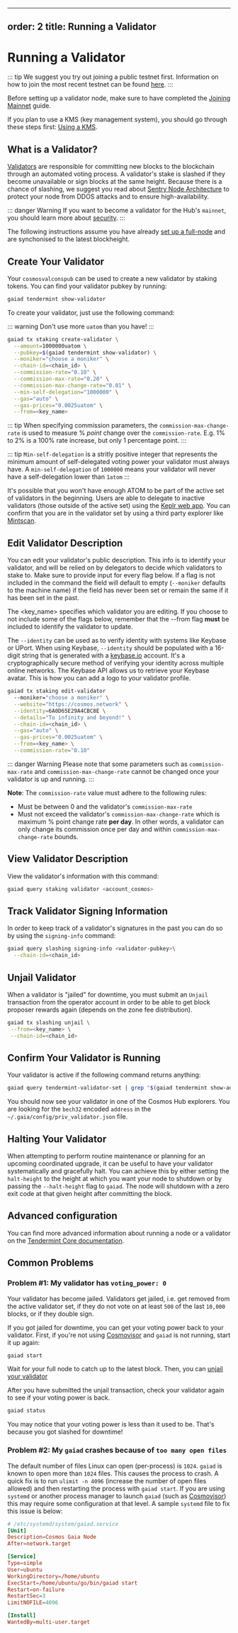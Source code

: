 ***

order: 2
title: Running a Validator
--------------------------

# Running a Validator

::: tip We suggest you try out joining a public testnet first. Information on
how to join the most recent testnet can be found
[here](../hub-tutorials/join-testnet.md). :::

Before setting up a validator node, make sure to have completed the
[Joining Mainnet](../hub-tutorials/join-mainnet.md) guide.

If you plan to use a KMS (key management system), you should go through these
steps first: [Using a KMS](kms/kms.md).

## What is a Validator?

[Validators](./overview.md) are responsible for committing new blocks to the
blockchain through an automated voting process. A validator's stake is slashed
if they become unavailable or sign blocks at the same height. Because there is a
chance of slashing, we suggest you read about
[Sentry Node Architecture](./validator-faq.md#how-can-validators-protect-themselves-from-denial-of-service-attacks)
to protect your node from DDOS attacks and to ensure high-availability.

::: danger Warning If you want to become a validator for the Hub's `mainnet`,
you should learn more about [security](./security.md). :::

The following instructions assume you have already
[set up a full-node](../hub-tutorials/join-mainnet.md) and are synchonised to
the latest blockheight.

## Create Your Validator

Your `cosmosvalconspub` can be used to create a new validator by staking tokens.
You can find your validator pubkey by running:

```bash
gaiad tendermint show-validator
```

To create your validator, just use the following command:

::: warning Don't use more `uatom` than you have! :::

```bash
gaiad tx staking create-validator \
  --amount=1000000uatom \
  --pubkey=$(gaiad tendermint show-validator) \
  --moniker="choose a moniker" \
  --chain-id=<chain_id> \
  --commission-rate="0.10" \
  --commission-max-rate="0.20" \
  --commission-max-change-rate="0.01" \
  --min-self-delegation="1000000" \
  --gas="auto" \
  --gas-prices="0.0025uatom" \
  --from=<key_name>
```

::: tip When specifying commission parameters, the `commission-max-change-rate`
is used to measure % *point* change over the `commission-rate`. E.g. 1% to 2% is
a 100% rate increase, but only 1 percentage point. :::

::: tip `Min-self-delegation` is a stritly positive integer that represents the
minimum amount of self-delegated voting power your validator must always have. A
`min-self-delegation` of `1000000` means your validator will never have a
self-delegation lower than `1atom` :::

It's possible that you won't have enough ATOM to be part of the active set of
validators in the beginning. Users are able to delegate to inactive validators
(those outside of the active set) using the
[Keplr web app](https://wallet.keplr.app/#/cosmoshub/stake?tab=inactive-validators).
You can confirm that you are in the validator set by using a third party
explorer like [Mintscan](https://www.mintscan.io/cosmos/validators).

## Edit Validator Description

You can edit your validator's public description. This info is to identify your
validator, and will be relied on by delegators to decide which validators to
stake to. Make sure to provide input for every flag below. If a flag is not
included in the command the field will default to empty (`--moniker` defaults to
the machine name) if the field has never been set or remain the same if it has
been set in the past.

The \<key\_name> specifies which validator you are editing. If you choose to not
include some of the flags below, remember that the --from flag **must** be
included to identify the validator to update.

The `--identity` can be used as to verify identity with systems like Keybase or
UPort. When using Keybase, `--identity` should be populated with a 16-digit
string that is generated with a [keybase.io](https://keybase.io) account. It's a
cryptographically secure method of verifying your identity across multiple
online networks. The Keybase API allows us to retrieve your Keybase avatar. This
is how you can add a logo to your validator profile.

```bash
gaiad tx staking edit-validator
  --moniker="choose a moniker" \
  --website="https://cosmos.network" \
  --identity=6A0D65E29A4CBC8E \
  --details="To infinity and beyond!" \
  --chain-id=<chain_id> \
  --gas="auto" \
  --gas-prices="0.0025uatom" \
  --from=<key_name> \
  --commission-rate="0.10"
```

::: danger Warning Please note that some parameters such as
`commission-max-rate` and `commission-max-change-rate` cannot be changed once
your validator is up and running. :::

**Note**: The `commission-rate` value must adhere to the following rules:

*   Must be between 0 and the validator's `commission-max-rate`
*   Must not exceed the validator's `commission-max-change-rate` which is maximum
    % point change rate **per day**. In other words, a validator can only change
    its commission once per day and within `commission-max-change-rate` bounds.

## View Validator Description

View the validator's information with this command:

```bash
gaiad query staking validator <account_cosmos>
```

## Track Validator Signing Information

In order to keep track of a validator's signatures in the past you can do so by
using the `signing-info` command:

```bash
gaiad query slashing signing-info <validator-pubkey>\
  --chain-id=<chain_id>
```

## Unjail Validator

When a validator is "jailed" for downtime, you must submit an `Unjail`
transaction from the operator account in order to be able to get block proposer
rewards again (depends on the zone fee distribution).

```bash
gaiad tx slashing unjail \
 --from=<key_name> \
 --chain-id=<chain_id>
```

## Confirm Your Validator is Running

Your validator is active if the following command returns anything:

```bash
gaiad query tendermint-validator-set | grep "$(gaiad tendermint show-address)"
```

You should now see your validator in one of the Cosmos Hub explorers. You are
looking for the `bech32` encoded `address` in the
`~/.gaia/config/priv_validator.json` file.

## Halting Your Validator

When attempting to perform routine maintenance or planning for an upcoming
coordinated upgrade, it can be useful to have your validator systematically and
gracefully halt. You can achieve this by either setting the `halt-height` to the
height at which you want your node to shutdown or by passing the `--halt-height`
flag to `gaiad`. The node will shutdown with a zero exit code at that given
height after committing the block.

## Advanced configuration

You can find more advanced information about running a node or a validator on
the
[Tendermint Core documentation](https://docs.tendermint.com/v0.34/tendermint-core/validators.html).

## Common Problems

### Problem #1: My validator has `voting_power: 0`

Your validator has become jailed. Validators get jailed, i.e. get removed from
the active validator set, if they do not vote on at least `500` of the last
`10,000` blocks, or if they double sign.

If you got jailed for downtime, you can get your voting power back to your
validator. First, if you're not using
[Cosmovisor](https://docs.cosmos.network/v0.45/run-node/cosmovisor.html) and
`gaiad` is not running, start it up again:

```bash
gaiad start
```

Wait for your full node to catch up to the latest block. Then, you can
[unjail your validator](#unjail-validator)

After you have submitted the unjail transaction, check your validator again to
see if your voting power is back.

```bash
gaiad status
```

You may notice that your voting power is less than it used to be. That's because
you got slashed for downtime!

### Problem #2: My `gaiad` crashes because of `too many open files`

The default number of files Linux can open (per-process) is `1024`. `gaiad` is
known to open more than `1024` files. This causes the process to crash. A quick
fix is to run `ulimit -n 4096` (increase the number of open files allowed) and
then restarting the process with `gaiad start`. If you are using `systemd` or
another process manager to launch `gaiad` (such as
[Cosmovisor](https://docs.cosmos.network/v0.45/run-node/cosmovisor.html)) this
may require some configuration at that level. A sample `systemd` file to fix
this issue is below:

```toml
# /etc/systemd/system/gaiad.service
[Unit]
Description=Cosmos Gaia Node
After=network.target

[Service]
Type=simple
User=ubuntu
WorkingDirectory=/home/ubuntu
ExecStart=/home/ubuntu/go/bin/gaiad start
Restart=on-failure
RestartSec=3
LimitNOFILE=4096

[Install]
WantedBy=multi-user.target
```
